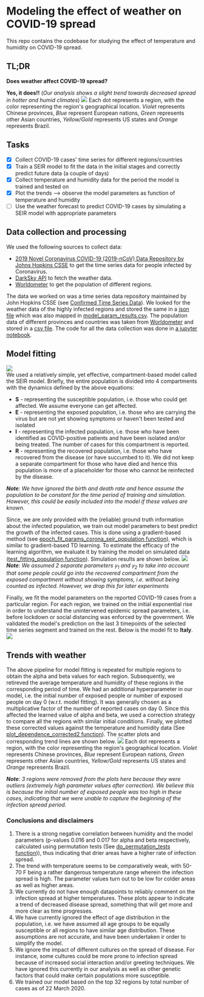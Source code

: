 # Modeling the effect of weather on COVID-19 spread
This repo contains the codebase for studying the effect of temperature and humidity on COVID-19 spread.

## TL;DR
**Does weather affect COVID-19 spread?** 

**Yes, it does!!** (*Our analysis shows a slight trend towards decreased spread in hotter and humid climates*)
![](outputs/weather_model_params_trend.png)
Each dot represents a region, with the color representing the region's geographical location. *Violet* represents Chinese provinces, *Blue* represent European nations, *Green* represents other Asian countries, *Yellow/Gold* represents US states and *Orange* represents Brazil.

## Tasks
+ [X] Collect COVID-19 cases' time series for different regions/countries
+ [X] Train a SEIR model to fit the data in the initial stages and correctly predict future data (a couple of days)
+ [X] Collect temperature and humidity data for the period the model is trained and tested on
+ [X] Plot the trends --> observe the model parameters as function of temperature and humidity
+ [ ] Use the weather forecast to predict COVID-19 cases by simulating a SEIR model with appropriate parameters

## Data collection and processing
We used the following sources to collect data:
* [2019 Novel Coronavirus COVID-19 (2019-nCoV) Data Repository by Johns Hopkins CSSE](https://github.com/CSSEGISandData/COVID-19) to get the time series data for people infected by Coronavirus.
* [DarkSky API](https://darksky.net/dev) to fetch the weather data.
* [Worldometer](https://www.worldometers.info/) to get the population of different regions.

The data we worked on was a time series data repository maintained by John Hopkins CSSE (see [Confirmed Time Series Data](data/time_series_covid_19_confirmed.csv)). We looked for the weather data of the highly infected regions and stored the same in a [json file](data/weather.json) which was also mapped in [model_param_results.csv](data/model_param_results.csv). The population data of different provinces and countries was taken from [Worldometer](https://www.worldometers.info/) and stored in a [csv file](data/population_data.csv). The code for all the data collection was done in [a jupyter notebook](src/data%20collection/Code.ipynb).

## Model fitting
![](outputs/SEIR.jpg)
<br>We used a relatively simple, yet effective, compartment-based model called the SEIR model. Briefly, the entire population is divided into 4 compartments with the dynamics defined by the above equations: 
* **S** - representing the susceptible population, i.e. those who could get affected. We assume everyone can get affected.
* **E** - representing the exposed population, i.e. those who are carrying the virus but are not yet showing symptoms or haven't been tested and isolated
* **I** - representing the infected population, i.e. those who have been identified as COVID-positive patients and have been isolated and/or being treated. The number of cases for this compartment is reported.
* **R** - representing the recovered population, i.e. those who have recovered from the disease (or have succumbed to it). We did not keep a separate compartment for those who have died and hence this population is more of a placeholder for those who cannot be reinfected by the disease.

*__Note__: We have ignored the birth and death rate and hence assume the population to be constant for the time period of training and simulation. However, this could be easily included into the model if these values are known.*

Since, we are only provided with the (reliable) ground truth information about the infected population, we train out model parameters to best predict the growth of the infected cases. This is done using a gradient-based method (see [epoch_fit_params_corona_seir_population function](src/training/learn_model_params_population.py#L7)), which is similar to gradient-based TD learning. To estimate the efficacy of the learning algorithm, we evaluate it by training the model on simulated data ([test_fitting_population function](src/training/learn_model_params_population.py#L59)). Simulation results are shown below. 
![](outputs/model_fitting.png)
*__Note__: We assumed 2 separate parameters 𝛾<sub>1</sub> and 𝛾<sub>2</sub> to take into account that some people could go into the recovered compartment from the exposed compartment without showing symptoms, i.e. without being counted as infected. However, we drop this for later experiments*

Finally, we fit the model parameters on the reported COVID-19 cases from a particular region. For each region, we trained on the initial exponential rise in order to understand the unintervened epidemic spread parameters, i.e. before lockdown or social distancing was enforced by the government. We validated the model's prediction on the last 3 timepoints of the selected time series segment and trained on the rest. Below is the model fit to **Italy**.
![](outputs/model_fitting_Italy.png)

## Trends with weather
The above pipeline for model fitting is repeated for multiple regions to obtain the alpha and beta values for each region. Subsequently, we retireved the average temperature and humidity of these regions in the corresponding period of time. We had an additional hyperparameter in our model, i.e. the initial number of exposed people or number of exposed people on day 0 (w.r.t. model fitting). It was generally chosen as a multiplicative factor of the number of reported cases on day 0. Since this affected the learned value of alpha and beta, we used a correction strategy to compare all the regions with similar initial conditions. Finally, we plotted these corrected values against the temperature and humidity data (See [plot_dependence_corrected2 function](src/training/plot_weather_dependence.py#L90)). The scatter plots and corresponding trend lines are shown below.
![](outputs/weather_model_params_trend.png)
Each dot represents a region, with the color representing the region's geographical location. *Violet* represents Chinese provinces, *Blue* represent European nations, *Green* represents other Asian countries, *Yellow/Gold* represents US states and *Orange* represents Brazil.

*__Note__: 3 regions were removed from the plots here because they were outliers (extremely high parameter values after correction). We believe this is because the initial number of exposed people was too high in these cases, indicating that we were unable to capture the beginning of the infection spread period.*

### Conclusions and disclaimers
1. There is a strong negative correlation between humidity and the model parameters (p-values 0.016 and 0.017 for alpha and beta respectively, calculated using permutation tests (See [do_permutation_tests function](src/training/plot_weather_dependence.py#L157))), thus indicating that drier areas have a higher rate of infection spread.
2. The trend with temperature seems to be comparatively weak, with 50-70 F being a rather dangerous temperature range wherein the infection spread is high. The parameter values turn out to be low for colder areas as well as higher areas.
3. We currently do not have enough datapoints to reliably comment on the infection spread at higher temperatures. These plots appear to indicate a trend of decreased disease spread, something that will get more and more clear as time progresses. 
4. We have currently ignored the effect of age distribution in the population, i.e. we have assumed all age groups to be equally susceptible or all regions to have similar age distribution. These assumptions are not accurate, and have been undertaken ir order to simplify the model.
5. We ignore the impact of different cultures on the spread of disease. For instance, some cultures could be more prone to infection spread because of increased social interaction and/or greeting techniques. We have ignored this currently in our analysis as well as other genetic factors that could make certain populations more susceptible.
6. We trained our model based on the top 32 regions by total number of cases as of 22 March 2020.
